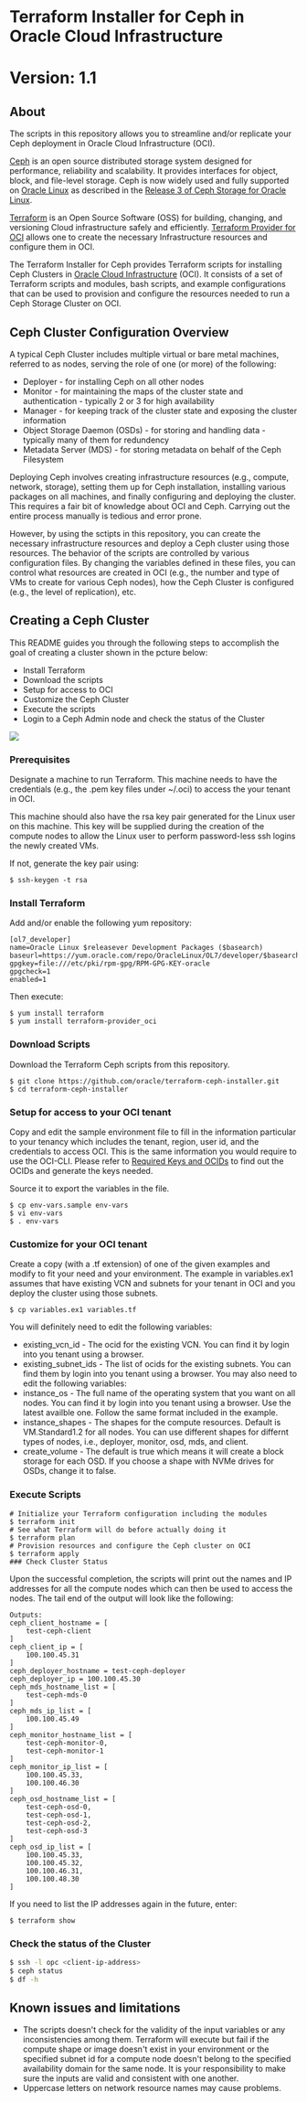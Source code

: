 [terraform]: https://terraform.io
[oracle linux]: https://www.oracle.com/linux/index.html
[ceph]: https://ceph.com/
[ceph rel note]: https://docs.oracle.com/cd/E52668_01/E66514/E66514.pdf
[ceph 3.0 rel note]: https://blogs.oracle.com/linux/announcing-release-3-of-ceph-storage-for-oracle-linux
[OCI]: https://cloud.oracle.com/cloud-infrastructure
[oci provider]: https://github.com/oracle/terraform-provider-oci/releases
[SSH key pair]: https://docs.us-phoenix-1.oraclecloud.com/Content/GSG/Tasks/creatingkeys.htm
[API signing]: https://docs.us-phoenix-1.oraclecloud.com/Content/API/Concepts/apisigningkey.htm
[yum terraform]: http://public-yum.oracle.com/repo/OracleLinux/OL7/developer/x86_64/getPackage/terraform-0.11.3-1.el7.x86_64.rpm
[yum oci provider]: http://public-yum.oracle.com/repo/OracleLinux/OL7/developer/x86_64/getPackage/terraform-provider-oci-2.0.7-1.el7.x86_64.rpm
[ocids and keys]: https://docs.us-phoenix-1.oraclecloud.com/Content/API/Concepts/apisigningkey.htm

# Terraform Installer for Ceph in Oracle Cloud Infrastructure
# Version: 1.1

## About

The scripts in this repository allows you to streamline and/or replicate your Ceph deployment in Oracle Cloud Infrastructure (OCI).

[Ceph][ceph] is an open source distributed storage system designed for performance, reliability and scalability.
It provides interfaces for object, block, and file-level storage.
Ceph is now widely used and fully supported on [Oracle Linux][oracle linux] as described in the [Release 3 of Ceph Storage for Oracle Linux][ceph 3.0 rel note].

[Terraform][terraform] is an Open Source Software (OSS) for building, changing, and versioning Cloud infrastructure safely and efficiently.
[Terraform Provider for OCI][oci provider] allows one to create the necessary Infrastructure resources and configure them in OCI.

The Terraform Installer for Ceph provides Terraform scripts for installing Ceph Clusters in [Oracle Cloud Infrastructure][OCI] (OCI).
It consists of a set of Terraform scripts and modules, bash scripts, and example configurations that can
be used to provision and configure the resources needed to run a Ceph Storage Cluster on OCI.

## Ceph Cluster Configuration Overview

A typical Ceph Cluster includes multiple virtual or bare metal machines, referred to as nodes, serving the role of one (or more) of the following:
- Deployer - for installing Ceph on all other nodes
- Monitor - for maintaining the maps of the cluster state and  authentication - typically 2 or 3 for high availability
- Manager - for keeping track of the cluster state and exposing the cluster information
- Object Storage Daemon (OSDs) - for storing and handling data - typically many of them for redundency
- Metadata Server (MDS) - for storing metadata on behalf of the Ceph Filesystem

Deploying Ceph involves creating infrastructure resources (e.g., compute, network, storage), setting them up for Ceph installation, installing various packages on all machines,
and finally configuring and deploying the cluster. This requires a fair bit of knowledge about OCI and Ceph. Carrying out the entire process manually is tedious and error prone.

However, by using the sctipts in this repository, you can create the necessary infrastructure resources and deploy a Ceph cluster using those resources.
The behavior of the scripts are controlled by various configuration files. By changing the variables defined in these files, you can control what resources are created in OCI
(e.g., the number and type of VMs to create for various Ceph nodes), how the Ceph Cluster is configured (e.g., the level of replication), etc.


## Creating a Ceph Cluster

This README guides you through the following steps to accomplish the goal of creating a cluster shown in the pcture below:

- Install Terraform
- Download the scripts
- Setup for access to OCI
- Customize the Ceph Cluster
- Execute the scripts
- Login to a Ceph Admin node and check the status of the Cluster

![](./deployment.gif)

### Prerequisites
Designate a machine to run Terraform. This machine needs to have the credentials (e.g., the .pem key files under ~/.oci) to access the your tenant in OCI.

This machine should also have the rsa key pair generated for the Linux user on this machine.
This key will be supplied during the creation of the compute nodes to allow the Linux user to perform password-less ssh logins the newly created VMs.

If not, generate the key pair using:
```
$ ssh-keygen -t rsa
```
### Install Terraform
Add and/or enable the following yum repository:
```
[ol7_developer]
name=Oracle Linux $releasever Development Packages ($basearch)
baseurl=https://yum.oracle.com/repo/OracleLinux/OL7/developer/$basearch/
gpgkey=file:///etc/pki/rpm-gpg/RPM-GPG-KEY-oracle
gpgcheck=1
enabled=1
```
Then execute:
```
$ yum install terraform
$ yum install terraform-provider_oci
```
### Download Scripts
Download the Terraform Ceph scripts from this repository.
```
$ git clone https://github.com/oracle/terraform-ceph-installer.git
$ cd terraform-ceph-installer
```
### Setup for access to your OCI tenant
Copy and edit the sample environment file to fill in the information particular to your tenancy which includes the tenant, region, user id, and the credentials to access OCI.
This is the same information you would require to use the OCI-CLI. Please refer to [Required Keys and OCIDs][ocids and keys] to find out the OCIDs and generate the keys needed.

Source it to export the variables in the file.
```
$ cp env-vars.sample env-vars
$ vi env-vars
$ . env-vars
```

### Customize for your OCI tenant
Create a copy (with a .tf extension) of one of the given examples and modify to fit your need and your environment.
The example in variables.ex1 assumes that have existing VCN and subnets for your tenant in OCI and
you deploy the cluster using those subnets.
```
$ cp variables.ex1 variables.tf
```
You will definitely need to edit the following variables: 
- existing_vcn_id - The ocid for the existing VCN. You can find it by login into you tenant using a browser.
- existing_subnet_ids - The list of ocids for the existing subnets. You can find them by login into you tenant using a browser.
You may also need to edit the following variables: 
- instance_os - The full name of the operating system that you want on all nodes. You can find it by login into you tenant using a browser. Use the latest availble one. Follow the same format included in the example.
- instance_shapes - The shapes for the compute resources. Default is VM.Standard1.2 for all nodes. You can use different shapes for differnt types of nodes, i.e., deployer, monitor, osd, mds, and client.
- create_volume - The default is true which means it will create a block storage for each OSD. If you choose a shape with NVMe drives for OSDs, change it to false.

### Execute Scripts
```
# Initialize your Terraform configuration including the modules
$ terraform init
# See what Terraform will do before actually doing it
$ terraform plan
# Provision resources and configure the Ceph cluster on OCI
$ terraform apply
### Check Cluster Status
```

Upon the successful completion, the scripts will print out the names and IP addresses for all the compute nodes which can then be used to access the nodes.
The tail end of the output will look like the following:

```
Outputs:
ceph_client_hostname = [
    test-ceph-client
]
ceph_client_ip = [
    100.100.45.31
]
ceph_deployer_hostname = test-ceph-deployer
ceph_deployer_ip = 100.100.45.30
ceph_mds_hostname_list = [
    test-ceph-mds-0
]
ceph_mds_ip_list = [
    100.100.45.49
]
ceph_monitor_hostname_list = [
    test-ceph-monitor-0,
    test-ceph-monitor-1
]
ceph_monitor_ip_list = [
    100.100.45.33,
    100.100.46.30
]
ceph_osd_hostname_list = [
    test-ceph-osd-0,
    test-ceph-osd-1,
    test-ceph-osd-2,
    test-ceph-osd-3
]
ceph_osd_ip_list = [
    100.100.45.33,
    100.100.45.32,
    100.100.46.31,
    100.100.48.30
]
```


If you need to list the IP addresses again in the future, enter:
```
$ terraform show
```


### Check the status of the Cluster

```bash
$ ssh -l opc <client-ip-address>
$ ceph status
$ df -h
```

## Known issues and limitations
* The scripts doesn't check for the validity of the input variables or any inconsistencies among them.
Terraform will execute but fail if the compute shape or image doesn't exist in your environment or
the specified subnet id for a compute node doesn't belong to the specified availability domain for the same node.
It is your responsibility to make sure the inputs are valid and consistent with one another.
* Uppercase letters on network resource names may cause problems.

